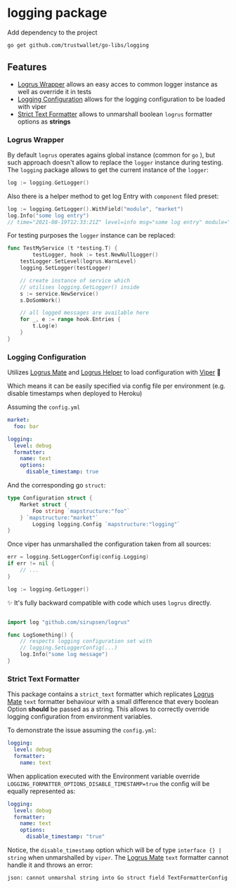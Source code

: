 # logging package

Add dependency to the project

```sh
go get github.com/trustwallet/go-libs/logging
```

## Features

* [Logrus Wrapper](#logrus-wrapper) allows an easy acces to common logger instance as well as override it in tests
* [Logging Configuration](#logging-configuration) allows for the logging configuration to be loaded with viper
* [Strict Text Formatter](#strict-text-formatter) allows to unmarshall boolean `logrus` formatter options as **strings**

### Logrus Wrapper

By default `logrus` operates agains global instance (common for `go` ), but such approach doesn't allow to replace the `logger` instance during testing.
The `logging` package allows to get the current instance of the `logger`:

```go
log := logging.GetLogger() 
```

Also there is a helper method to get log Entry with `component` filed preset:

```go
log := logging.GetLogger().WithField("module", "market")
log.Info("some log entry")
// time="2021-08-19T12:33:21Z" level=info msg="some log entry" module="market"
```

For testing purposes the `logger` instance can be replaced:

```go
func TestMyService (t *testing.T) {
        testLogger, hook := test.NewNullLogger()
	testLogger.SetLevel(logrus.WarnLevel)
	logging.SetLogger(testLogger)

	// create instance of service which
	// utilises logging.GetLogger() inside
	s := service.NewService() 
	s.DoSomWork()

	// all logged messages are available here
	for _, e := range hook.Entries {
		t.Log(e)
	}
}
```

### Logging Configuration

Utilizes [Logrus Mate](https://github.com/gogap/logrus_mate) and 
[Logrus Helper](https://github.com/heirko/go-contrib/tree/master/logrusHelper) to load configuration with [Viper](https://github.com/spf13/viper) 🐍  

Which means it can be easily specified via config file per environment (e.g. disable timestamps when deployed to Heroku)

Assuming the `config.yml`

```yaml
market:
  foo: bar

logging:
  level: debug 
  formatter:
    name: text
    options:
      disable_timestamp: true
```

And the corresponding go `struct`:

```go
type Configuration struct {
	Market struct {
		Foo string `mapstructure:"foo"`
	} `mapstructure:"market"`
        Logging logging.Config `mapstructure:"logging"`
}
```

Once viper has unmarshalled the configuration taken from all sources:

```go
err = logging.SetLoggerConfig(config.Logging)
if err != nil {
	// ...
}

log := logging.GetLogger()
```

✨  It's fully backward compatible with code which uses `logrus` directly.

```go

import log "github.com/sirupsen/logrus"

func LogSomething() {
	// respects logging configuration set with 
 	// logging.SetLoggerConfig(...)
	log.Info("some log message")
}
```

### Strict Text Formatter

This package contains a `strict_text` formatter which replicates 
[Logrus Mate](https://github.com/gogap/logrus_mate) `text` formatter behaviour
with a small difference that every boolean Option **should** be passed as a string.
This allows to correctly override logging configuration from environment variables.

To demonstrate the issue assuming the `config.yml`:

```yaml
logging:
  level: debug 
  formatter:
    name: text
```

When application executed with the Environment variable override `LOGGING_FORMATTER_OPTIONS_DISABLE_TIMESTAMP=true` the 
config will be equally represented as:

```yaml
logging:
  level: debug 
  formatter:
    name: text
    options:
      disable_timestamp: "true"
```

Notice, the `disable_timestamp` option which will be of type `interface {} | string`
when unmarshalled by `viper`.
The [Logrus Mate](https://github.com/gogap/logrus_mate) `text` formatter cannot
handle it and throws an error:

```txt
json: cannot unmarshal string into Go struct field TextFormatterConfig.disable_timestamp of type bool
```
